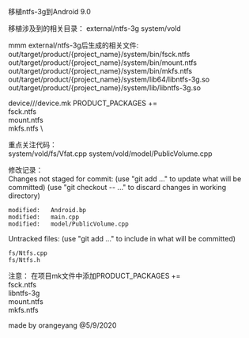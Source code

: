 移植ntfs-3g到Android 9.0


移植涉及到的相关目录：
external/ntfs-3g
system/vold


mmm external/ntfs-3g后生成的相关文件:  
out/target/product/{project_name}/system/bin/fsck.ntfs  
out/target/product/{project_name}/system/bin/mount.ntfs  
out/target/product/{project_name}/system/bin/mkfs.ntfs  
out/target/product/{project_name}/system/lib64/libntfs-3g.so  
out/target/product/{project_name}/system/lib/libntfs-3g.so  

device/<vendor>/<product>/device.mk
PRODUCT_PACKAGES += \
    fsck.ntfs \
    mount.ntfs \
    mkfs.ntfs \

重点关注代码：  
system/vold/fs/Vfat.cpp
system/vold/model/PublicVolume.cpp


修改记录：  
Changes not staged for commit:
  (use "git add <file>..." to update what will be committed)
  (use "git checkout -- <file>..." to discard changes in working directory)

	modified:   Android.bp
	modified:   main.cpp
	modified:   model/PublicVolume.cpp

Untracked files:
  (use "git add <file>..." to include in what will be committed)

	fs/Ntfs.cpp
	fs/Ntfs.h


注意：
在项目mk文件中添加PRODUCT_PACKAGES += \
 fsck.ntfs \
 libntfs-3g \
 mount.ntfs \
 mkfs.ntfs



made by orangeyang @5/9/2020

